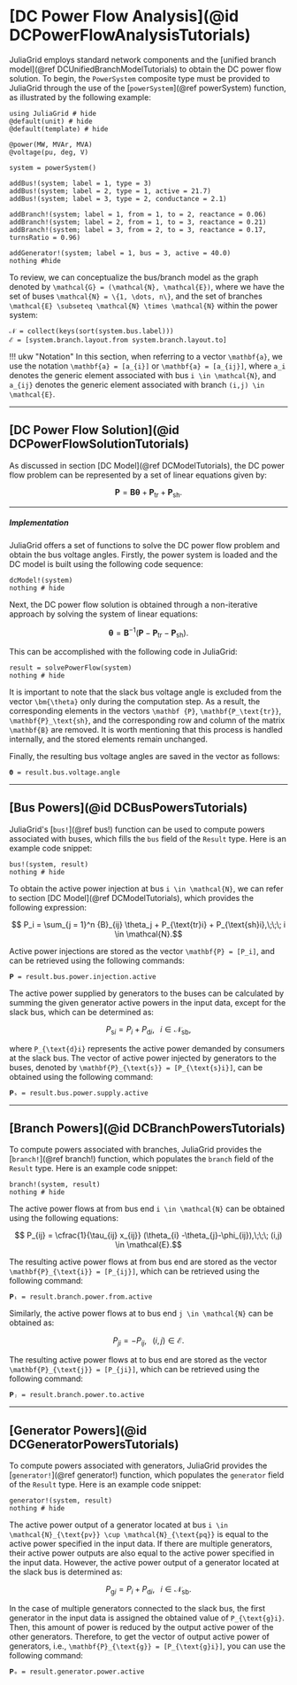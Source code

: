 # [DC Power Flow Analysis](@id DCPowerFlowAnalysisTutorials)

JuliaGrid employs standard network components and the [unified branch model](@ref DCUnifiedBranchModelTutorials) to obtain the DC power flow solution. To begin, the `PowerSystem` composite type must be provided to JuliaGrid through the use of the [`powerSystem`](@ref powerSystem) function, as illustrated by the following example:
```@example PowerFlowSolutionDC
using JuliaGrid # hide
@default(unit) # hide
@default(template) # hide

@power(MW, MVAr, MVA)
@voltage(pu, deg, V)

system = powerSystem()

addBus!(system; label = 1, type = 3)
addBus!(system; label = 2, type = 1, active = 21.7)
addBus!(system; label = 3, type = 2, conductance = 2.1)

addBranch!(system; label = 1, from = 1, to = 2, reactance = 0.06)
addBranch!(system; label = 2, from = 1, to = 3, reactance = 0.21)
addBranch!(system; label = 3, from = 2, to = 3, reactance = 0.17, turnsRatio = 0.96)

addGenerator!(system; label = 1, bus = 3, active = 40.0)
nothing #hide
```

To review, we can conceptualize the bus/branch model as the graph denoted by ``\mathcal{G} = (\mathcal{N}, \mathcal{E})``, where we have the set of buses ``\mathcal{N} = \{1, \dots, n\}``, and the set of branches ``\mathcal{E} \subseteq \mathcal{N} \times \mathcal{N}`` within the power system:
```@repl PowerFlowSolutionDC
𝒩 = collect(keys(sort(system.bus.label)))
ℰ = [system.branch.layout.from system.branch.layout.to]
```

!!! ukw "Notation"
    In this section, when referring to a vector ``\mathbf{a}``, we use the notation ``\mathbf{a} = [a_{i}]`` or ``\mathbf{a} = [a_{ij}]``, where ``a_i`` denotes the generic element associated with bus ``i \in \mathcal{N}``, and ``a_{ij}`` denotes the generic element associated with branch ``(i,j) \in \mathcal{E}``.

---

## [DC Power Flow Solution](@id DCPowerFlowSolutionTutorials)
As discussed in section [DC Model](@ref DCModelTutorials), the DC power flow problem can be represented by a set of linear equations given by:
```math
  \mathbf {P} = \mathbf{B} \bm {\theta} + \mathbf{P_\text{tr}} + \mathbf{P}_\text{sh}.
```

---

##### Implementation
JuliaGrid offers a set of functions to solve the DC power flow problem and obtain the bus voltage angles. Firstly, the power system is loaded and the DC model is built using the following code sequence:
```@example PowerFlowSolutionDC
dcModel!(system)
nothing # hide
```

Next, the DC power flow solution is obtained through a non-iterative approach by solving the system of linear equations:
```math
    \bm {\theta} = \mathbf{B}^{-1}(\mathbf {P} - \mathbf{P_\text{tr}} - \mathbf{P}_\text{sh}).
```
This can be accomplished with the following code in JuliaGrid:
```@example PowerFlowSolutionDC
result = solvePowerFlow(system)
nothing # hide
```

It is important to note that the slack bus voltage angle is excluded from the vector ``\bm{\theta}`` only during the computation step. As a result, the corresponding elements in the vectors ``\mathbf {P}``, ``\mathbf{P_\text{tr}}``, ``\mathbf{P}_\text{sh}``, and the corresponding row and column of the matrix ``\mathbf{B}`` are removed. It is worth mentioning that this process is handled internally, and the stored elements remain unchanged.

Finally, the resulting bus voltage angles are saved in the vector as follows:
```@repl PowerFlowSolutionDC
𝛉 = result.bus.voltage.angle
```

---


## [Bus Powers](@id DCBusPowersTutorials)
JuliaGrid's [`bus!`](@ref bus!) function can be used to compute powers associated with buses, which fills the `bus` field of the `Result` type. Here is an example code snippet:
```@example PowerFlowSolutionDC
bus!(system, result)
nothing # hide
```

To obtain the active power injection at bus ``i \in \mathcal{N}``, we can refer to section [DC Model](@ref DCModelTutorials), which provides the following expression:
```math
   P_i = \sum_{j = 1}^n {B}_{ij} \theta_j + P_{\text{tr}i} + P_{\text{sh}i},\;\;\; i \in \mathcal{N}.
```
Active power injections are stored as the vector ``\mathbf{P} = [P_i]``, and can be retrieved using the following commands:
```@repl PowerFlowSolutionDC
𝐏 = result.bus.power.injection.active
```

The active power supplied by generators to the buses can be calculated by summing the given generator active powers in the input data, except for the slack bus, which can be determined as:
```math
    P_{\text{s}i} = P_i + P_{\text{d}i},\;\;\; i \in \mathcal{N}_{\text{sb}},
```
where ``P_{\text{d}i}`` represents the active power demanded by consumers at the slack bus. The vector of active power injected by generators to the buses, denoted by ``\mathbf{P}_{\text{s}} = [P_{\text{s}i}]``, can be obtained using the following command:
```@repl PowerFlowSolutionDC
𝐏ₛ = result.bus.power.supply.active
```

---

## [Branch Powers](@id DCBranchPowersTutorials)
To compute powers associated with branches, JuliaGrid provides the [`branch!`](@ref branch!) function, which populates the `branch` field of the `Result` type. Here is an example code snippet:
```@example PowerFlowSolutionDC
branch!(system, result)
nothing # hide
```

The active power flows at from bus end ``i \in \mathcal{N}`` can be obtained using the following equations:
```math
    P_{ij} = \cfrac{1}{\tau_{ij} x_{ij}} (\theta_{i} -\theta_{j}-\phi_{ij}),\;\;\; (i,j) \in \mathcal{E}.
```
The resulting active power flows at from bus end are stored as the vector ``\mathbf{P}_{\text{i}} = [P_{ij}]``, which can be retrieved using the following command:
```@repl PowerFlowSolutionDC
𝐏ᵢ = result.branch.power.from.active
```

Similarly, the active power flows at to bus end ``j \in \mathcal{N}`` can be obtained as:
```math
    P_{ji} = - P_{ij},\;\;\; (i,j) \in \mathcal{E}.
```
The resulting active power flows at to bus end are stored as the vector ``\mathbf{P}_{\text{j}} = [P_{ji}]``, which can be retrieved using the following command:
```@repl PowerFlowSolutionDC
𝐏ⱼ = result.branch.power.to.active
```

---

## [Generator Powers](@id DCGeneratorPowersTutorials)
To compute powers associated with generators, JuliaGrid provides the [`generator!`](@ref generator!) function, which populates the `generator` field of the `Result` type. Here is an example code snippet:
```@example PowerFlowSolutionDC
generator!(system, result)
nothing # hide
```

The active power output of a generator located at bus ``i \in \mathcal{N}_{\text{pv}} \cup \mathcal{N}_{\text{pq}}`` is equal to the active power specified in the input data. If there are multiple generators, their active power outputs are also equal to the active power specified in the input data. However, the active power output of a generator located at the slack bus is determined as:
```math
    P_{\text{g}i} = P_i + P_{\text{d}i},\;\;\; i \in \mathcal{N}_{\text{sb}}.
```
In the case of multiple generators connected to the slack bus, the first generator in the input data is assigned the obtained value of ``P_{\text{g}i}``. Then, this amount of power is reduced by the output active power of the other generators. Therefore, to get the vector of output active power of generators, i.e., ``\mathbf{P}_{\text{g}} = [P_{\text{g}i}]``, you can use the following command:
```@repl PowerFlowSolutionDC
𝐏ₒ = result.generator.power.active
```